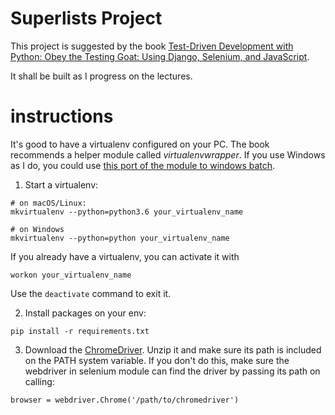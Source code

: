 # Superlists Project

This project is suggested by the book [Test-Driven Development with Python: Obey the Testing Goat: Using Django, Selenium, and JavaScript](https://www.amazon.com.br/Test-Driven-Development-Python-Selenium-JavaScript-ebook/dp/B074HXXXLS/ref=tmm_kin_swatch_0?_encoding=UTF8&qid=&sr=).

It shall be built as I progress on the lectures.

# instructions

It's good to have a virtualenv configured on your PC. The book recommends a helper module called *virtualenvwrapper*. If you use Windows as I do, you could use [this port of the module to windows batch](https://pypi.org/project/virtualenvwrapper-win/).

1. Start a virtualenv:
```
# on macOS/Linux:
mkvirtualenv --python=python3.6 your_virtualenv_name

# on Windows
mkvirtualenv --python=python your_virtualenv_name

```
If you already have a virtualenv, you can activate it with
```
workon your_virtualenv_name
```
Use the ```deactivate``` command to exit it.

2. Install packages on your env:
```
pip install -r requirements.txt
```
3. Download the [ChromeDriver](http://chromedriver.chromium.org/downloads).
Unzip it and make sure its path is included on the PATH system variable. If you don't do this, make sure the webdriver in selenium module can find the driver by passing its path on calling:
```python3
browser = webdriver.Chrome('/path/to/chromedriver')

```



